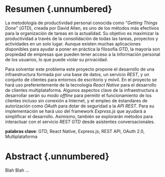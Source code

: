 <!-- Leave a blank line before the title -->

# Resumen {.unnumbered}

La metodología de productividad personal conocida como "*Getting Things Done*" (*GTD*), creada por David Allen, es uno de los métodos más efectivos para la organización de tareas en la actualidad. Su objetivo es maximizar la productividad a través de la consolidación de todas las tareas, proyectos y actividades en un solo lugar. Aunque existen muchas aplicaciones disponibles para ayudar a poner en práctica la filosofía *GTD*, la mayoría son propiedad de empresas que pueden tener acceso a la información personal de los usuarios, lo que puede violar su privacidad. 

Para solventar este problema este proyecto propone el desarrollo de una infraestructura formada por una base de datos, un servicio *REST*, y un conjunto de clientes  para entornos de escritorio y móvil. En el proyecto se hará uso preferentemente de la tecnología *React Native* para el desarrollo de clientes multiplataforma. Algunos aspectos clave de la infraestructura a desarrollar serán su *modo offline* para permitir el funcionamiento de los clientes incluso sin conexión a Internet, y el empleo de éstandares de autorización como *OAuth* para dotar de seguridad a la *API REST*. Para su implementación se hará uso del framework *Express.js* que ayudará a simplificar el desarrollo. Asimismo, también se explorarán métodos para interactuar con el servicio *REST GTD* desde asistentes conversacionales.

**palabras clave**: GTD, React Native, Express.js, REST API, OAuth 2.0, Multiplataforma

# Abstract {.unnumbered}

Blah Blah ...
